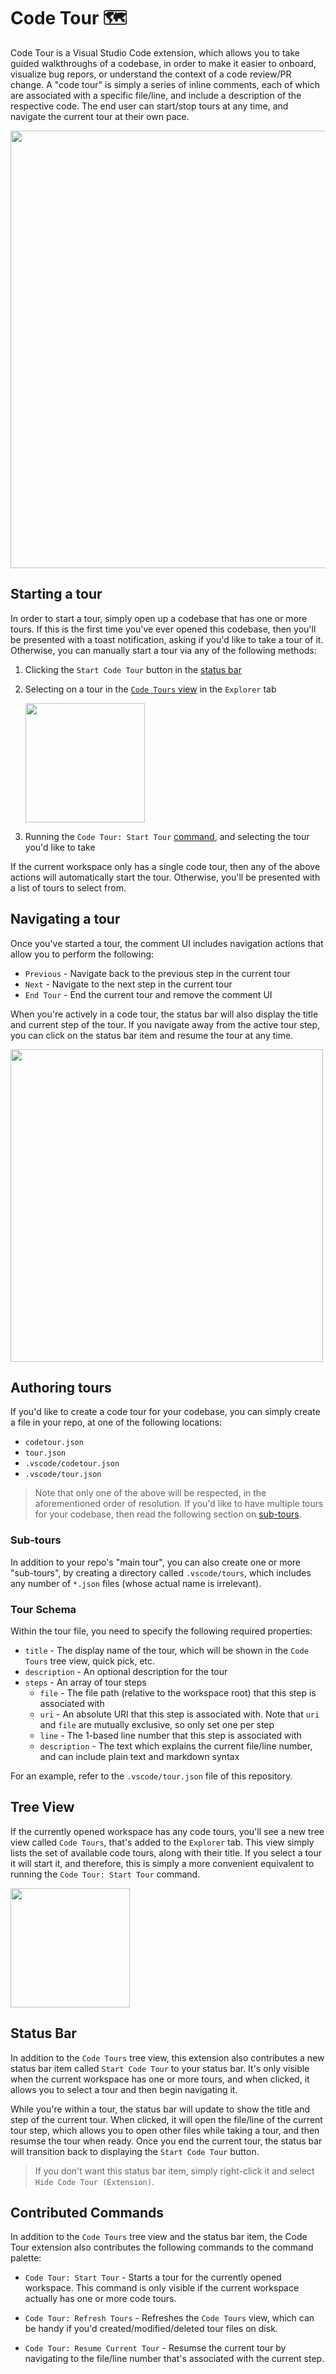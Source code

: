 # Code Tour 🗺️

Code Tour is a Visual Studio Code extension, which allows you to take guided walkthroughs of a codebase, in order to make it easier to onboard, visualize bug repors, or understand the context of a code review/PR change. A "code tour" is simply a series of inline comments, each of which are associated with a specific file/line, and include a description of the respective code. The end user can start/stop tours at any time, and navigate the current tour at their own pace.

<img width="700px" src="https://user-images.githubusercontent.com/116461/76151694-7b531b80-606c-11ea-96a6-0655eb6ab4e6.gif" />

## Starting a tour

In order to start a tour, simply open up a codebase that has one or more tours. If this is the first time you've ever opened this codebase, then you'll be presented with a toast notification, asking if you'd like to take a tour of it. Otherwise, you can manually start a tour via any of the following methods:

1. Clicking the `Start Code Tour` button in the [status bar](#status-bar)
1. Selecting on a tour in the [`Code Tours` view](#tree-view) in the `Explorer` tab

   <img width="191" src="https://user-images.githubusercontent.com/116461/76151744-22d04e00-606d-11ea-8927-046e73f11098.png" />

1. Running the `Code Tour: Start Tour` [command](#contributed-commands), and selecting the tour you'd like to take

If the current workspace only has a single code tour, then any of the above actions will automatically start the tour. Otherwise, you'll be presented with a list of tours to select from.

## Navigating a tour

Once you've started a tour, the comment UI includes navigation actions that allow you to perform the following:

- `Previous` - Navigate back to the previous step in the current tour
- `Next` - Navigate to the next step in the current tour
- `End Tour` - End the current tour and remove the comment UI

When you're actively in a code tour, the status bar will also display the title and current step of the tour. If you navigate away from the active tour step, you can click on the status bar item and resume the tour at any time.

<img width="500px" src="https://user-images.githubusercontent.com/116461/76151723-ca00b580-606c-11ea-9bd5-81c1d9352cef.png" />

## Authoring tours

If you'd like to create a code tour for your codebase, you can simply create a file in your repo, at one of the following locations:

- `codetour.json`
- `tour.json`
- `.vscode/codetour.json`
- `.vscode/tour.json`

> Note that only one of the above will be respected, in the aforementioned order of resolution. If you'd like to have multiple tours for your codebase, then read the following section on [sub-tours](#sub-tours).

### Sub-tours

In addition to your repo's "main tour", you can also create one or more "sub-tours", by creating a directory called `.vscode/tours`, which includes any number of `*.json` files (whose actual name is irrelevant).

### Tour Schema

Within the tour file, you need to specify the following required properties:

- `title` - The display name of the tour, which will be shown in the `Code Tours` tree view, quick pick, etc.
- `description` - An optional description for the tour
- `steps` - An array of tour steps
  - `file` - The file path (relative to the workspace root) that this step is associated with
  - `uri` - An absolute URI that this step is associated with. Note that `uri` and `file` are mutually exclusive, so only set one per step
  - `line` - The 1-based line number that this step is associated with
  - `description` - The text which explains the current file/line number, and can include plain text and markdown syntax

For an example, refer to the `.vscode/tour.json` file of this repository.

## Tree View

If the currently opened workspace has any code tours, you'll see a new tree view called `Code Tours`, that's added to the `Explorer` tab. This view simply lists the set of available code tours, along with their title. If you select a tour it will start it, and therefore, this is simply a more convenient equivalent to running the `Code Tour: Start Tour` command.

<img width="191px" src="https://user-images.githubusercontent.com/116461/76151744-22d04e00-606d-11ea-8927-046e73f11098.png" />

## Status Bar

In addition to the `Code Tours` tree view, this extension also contributes a new status bar item called `Start Code Tour` to your status bar. It's only visible when the current workspace has one or more tours, and when clicked, it allows you to select a tour and then begin navigating it.

While you're within a tour, the status bar will update to show the title and step of the current tour. When clicked, it will open the file/line of the current tour step, which allows you to open other files while taking a tour, and then resumse the tour when ready. Once you end the current tour, the status bar will transition back to displaying the `Start Code Tour` button.

> If you don't want this status bar item, simply right-click it and select `Hide Code Tour (Extension)`.

## Contributed Commands

In addition to the `Code Tours` tree view and the status bar item, the Code Tour extension also contributes the following commands to the command palette:

- `Code Tour: Start Tour` - Starts a tour for the currently opened workspace. This command is only visible if the current workspace actually has one or more code tours.

- `Code Tour: Refresh Tours` - Refreshes the `Code Tours` view, which can be handy if you'd created/modified/deleted tour files on disk.

- `Code Tour: Resume Current Tour` - Resumse the current tour by navigating to the file/line number that's associated with the current step.
